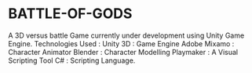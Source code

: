 # BATTLE-OF-GODS
A 3D versus battle Game currently under development using Unity Game Engine.
Technologies Used :
Unity 3D : Game Engine 
Adobe Mixamo : Character Animator 
Blender : Character Modelling
Playmaker : A Visual Scripting Tool
C# : Scripting Language.
